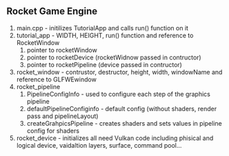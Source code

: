 ## Rocket Game Engine
1. main.cpp - initilizes TutorialApp and calls run() function on it
2. tutorial_app - WIDTH, HEIGHT, run() function and reference to RocketWindow
	1.  pointer to rocketWindow
	2. pointer to rocketDevice (rocketWidnow passed in contructor)
	3. pointer to rocketPipeline (device passed in contructor)
3. rocket_window - contrustor, destructor, height, width, windowName and reference to GLFWEwindow
4. rocket_pipeline 
	1. PipelineConfigInfo - used to configure each step of the graphics pipeline
	2. defaultPipelineConfiginfo - default config (without shaders, render pass and pipelineLayout)
	3. createGrahpicsPipeline - creates shaders and sets values in pipeline config for shaders
5. rocket_device - initializes all need Vulkan code including phisical and logical device, vaidaltion layers, surface, command pool...